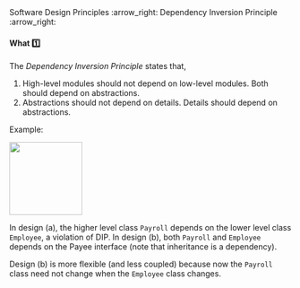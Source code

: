 <link rel="stylesheet" href="{{baseUrl}}/css/textbook.css">

<div class="website-content">

<div id="path">Software Design Principles :arrow_right: Dependency Inversion Principle :arrow_right:</div>

<div id="title">

#### What :one:

</div>

<div id="body">

The _Dependency Inversion Principle_ states that,

1. High-level modules should not depend on low-level modules. Both should depend on abstractions.
2. Abstractions should not depend on details. Details should depend on abstractions.

<tip-box>

Example:

<img src="{{baseUrl}}/designPrinciples/dependencyInversionPrinciple/what/images/payrollEmployee.png" height="130" />
<p/>

In design (a), the higher level class `Payroll` depends on the lower level class `Employee`, a violation of DIP. In design (b), both `Payroll` and `Employee` depends on the Payee interface (note that inheritance is a dependency).

Design (b) is more flexible (and less coupled) because now the `Payroll` class need not change when the `Employee` class changes.

</tip-box>

</div>

<div id="extras">
<div>

</div>
